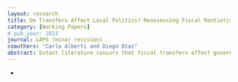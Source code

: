```yaml
---
layout: research
title: Do Transfers Affect Local Politics? Reassessing Fiscal Rentierism in Chile 
category: [Working Papers]
# pub_year: 2023
journal: LAPS (minor revision)
coauthors: "Carla Alberti and Diego Díaz"
abstract: Extant literature concurs that fiscal transfers affect governance when they grant subnational governments nontax revenue. Nonetheless, there is a mismatch between the concept of fiscal rents and existing measures, which consider the whole transfers local governments receive, including both tax and nontax revenue. We study the Fondo Común Municipal (FCM), the most important intergovernmental grant in Chile, and provide a novel measure of nontax revenue. We use this new measure alongside the whole FCM transfer to test the rentier hypothesis. On the one hand, we show that both measures increase the incumbent party vote share, although the effect of our measure is substantially smaller. On the other hand, we find that the FCM transfer has a strong impact on the probability of reelection and the competitiveness of elections, but this effect disappears when using our measure. Overall, our findings suggest that fiscal rents do not lead to strong electoral dominance.
---
```


- 
<!-- - **Media Coverage** : [VoX](https://jekyllrb.com/docs/datafiles/) -->